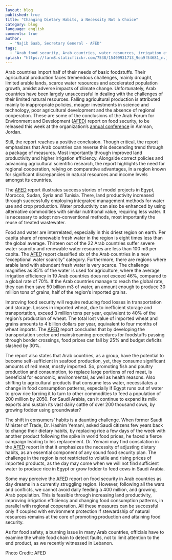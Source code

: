 ```yaml
---
layout: blog
published: true
title: "Changing Dietary Habits, a Necessity Not a Choice"
category: blog
language: english
comments: true
author: 
  - "Najib Saab, Secretary General - AFED"
tags: 
  - "Arab food security, Arab countries, water resources, irrigation efficiency, food security, Agriculture development, climate change"
splash: "https://farm8.staticflickr.com/7538/15409931713_9ea9f54681_n.jpg"
---
```


Arab countries import half of their needs of basic foodstuffs. Their agricultural production faces tremendous challenges, mainly drought, limited arable lands, scarce water resources and accelerated population growth, amidst adverse impacts of climate change. Unfortunately, Arab countries have been largely unsuccessful in dealing with the challenges of their limited natural resources. Falling agricultural production is attributed mainly to inappropriate policies, meager investments in science and technology, poor agricultural development and the absence of regional cooperation. These are some of the conclusions of the Arab Forum for Environment and Development ([AFED](http://www.afedonline.org/en/)) report on food security, to be released this week at the organization’s [annual conference](http://www.afedonline.org/conference/default.asp) in Amman, Jordan.  

<!-- more -->

Still, the report reaches a positive conclusion. Though critical, the report emphasizes that Arab countries can reverse this descending trend through a package of measures. Most importantly through improved land productivity and higher irrigation efficiency. Alongside correct policies and advancing agricultural scientific research, the report highlights the need for regional cooperation, relying on comparative advantages, in a region known for significant discrepancies in natural resources and income levels amongst its countries. 

The [AFED](http://www.afedonline.org/en/) report illustrates success stories of model projects in Egypt, Morocco, Sudan, Syria and Tunisia. There, land productivity increased through successfully employing integrated management methods for water use and crop production. Water productivity can also be enhanced by using alternative commodities with similar nutritional value, requiring less water. It is necessary to adopt non-conventional methods, most importantly the reuse of treated wastewater.

Food and water are interrelated, especially in this driest region on earth. Per capita share of renewable fresh water in the region is eight times less than the global average. Thirteen out of the 22 Arab countries suffer severe water scarcity and renewable water resources are less than 100 m3 per capita. The [AFED](http://www.afedonline.org/en/) report classified six of the Arab countries in a new “exceptional water scarcity” category. Furthermore, there are regions where arable land with abundant fresh water is very scarce. The challenge magnifies as 85% of the water is used for agriculture, where the average irrigation efficiency in 19 Arab countries does not exceed 46%, compared to a global rate of 70%. If the Arab countries manage to reach the global rate, they can then save 50 billion m3 of water, an amount enough to produce 30 million tons of grains, half of the region’s imported grains.

Improving food security will require reducing food losses in transportation and storage. Losses in imported wheat, due to inefficient storage and transportation, exceed 3 million tons per year, equivalent to 40% of the region’s production of wheat. The total lost value of imported wheat and grains amounts to 4 billion dollars per year, equivalent to four months of wheat imports. The [AFED](http://www.afedonline.org/en/) report concludes that by developing the transportation sector and mainstreaming procedures for foodstuffs passing through border crossings, food prices can fall by 25% and budget deficits slashed by 30%.

The report also states that Arab countries, as a group, have the potential to become self-sufficient in seafood production, yet, they consume significant amounts of red meat, mostly imported. So, promoting fish and poultry production and consumption, to replace large portions of red meat, is beneficial for economic, environmental, as well as health reasons. Also shifting to agricultural products that consume less water, necessitates a change in food consumption patterns, especially if Egypt runs out of water to grow rice forcing it to turn to other commodities to feed a population of 200 million by 2050. For Saudi Arabia, can it continue to expand its milk exports and sustain its vast dairy cattle of over 200 thousand cows, by growing fodder using groundwater?

The shift in consumers’ habits is a daunting challenge. When former Saudi Minister of Trade, Dr. Hashim Yemani, asked Saudi citizens few years back to change their dietary habits, by replacing rice a few days of the week with another product following the spike in world food prices, he faced a fierce campaign leading to his replacement. Dr. Yemani may find consolation in the [AFED](http://www.afedonline.org/en/) report in that it emphasizes the necessity of adjusting dietary habits, as an essential component of any sound food security plan. The challenge in the region is not restricted to volatile and rising prices of imported products, as the day may come when we will not find sufficient water to produce rice in Egypt or grow fodder to feed cows in Saudi Arabia. 

Some may perceive the [AFED](http://www.afedonline.org/en/) report on food security in Arab countries as day dreams in a currently struggling region. However, following all the wars and conflicts, we cannot avoid daily feeding a 400 million, and growing, Arab population. This is feasible through increasing land productivity, improving irrigation efficiency and changing food consumption patterns, in parallel with regional cooperation. All these measures can be successful only if coupled with environment protection if stewardship of natural resources remains at the core of promoting production and attaining food security.

As for food safety, a burning issue in many Arab countries, officials have to examine the whole food chain to detect faults, not to limit attention to the end product, as we recently witnessed in Lebanon.

Photo Credit: AFED